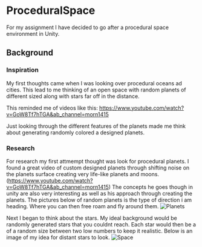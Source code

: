 # ProceduralSpace
For my assignment I have decided to go after a procedural space environment in Unity.

## Background

### Inspiration

My first thoughts came when I was looking over procedural oceans ad cities. This lead to me thinking of an open 
space with random planets of different sized along with stars far off in the distance.

This reminded me of videos like this:
https://www.youtube.com/watch?v=GoW8Tf7hTGA&ab_channel=morn1415

Just looking through the different features of the planets made me think about generating randomly colored a designed planets.



### Research

For research my first attmempt thought was look for procedural planets. I found a great video of custom designed planets through shifting noise 
on the planets surface creating very life-like planets and moons. (https://www.youtube.com/watch?v=GoW8Tf7hTGA&ab_channel=morn1415)
The concepts he goes though in unity are also very interesting as well as his approach through creating the planets.
The pictures below of random planets is the type of direction i am heading. Where you can then free roam and fly around them.
![Planets](https://3dwarehouse.sketchup.com/warehouse/v1.0/publiccontent/f93a35cd-6d14-41a5-ab59-4c8ae905f951)

Next I began to think about the stars. My ideal background would be randomly generated stars that you couldnt reach. 
Each star would then be a of a random size between two low numbers to keep it realistic. Below is an image of my idea for distant stars to look.
![Space](https://sm.mashable.com/t/mashable_in/photo/default/nasa-galaxy_9pu4.960.jpg)


